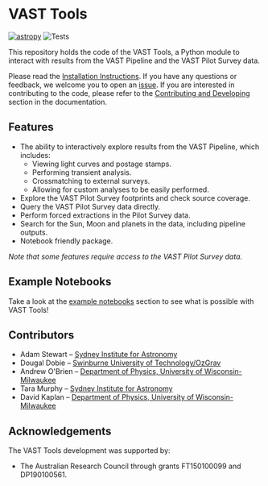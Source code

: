 # VAST Tools

[![astropy](http://img.shields.io/badge/powered%20by-AstroPy-orange.svg?style=flat)](http://www.astropy.org/)
![Tests](https://github.com/askap-vast/vast-tools/actions/workflows/pytest.yml/badge.svg)

This repository holds the code of the VAST Tools, a Python module to interact with results from the VAST Pipeline and the VAST Pilot Survey data.

Please read the [Installation Instructions](https://vast-survey.org/vast-tools/getting_started/installation/). If you have any questions or feedback, we welcome you to open an [issue](https://github.com/askap-vast/vast-tools/issues). 
If you are interested in contributing to the code, please refer to the [Contributing and Developing](https://vast-survey.org/vast-tools/contributing/develop/) section in the documentation.

## Features

  * The ability to interactively explore results from the VAST Pipeline, which includes:
      - Viewing light curves and postage stamps.
      - Performing transient analysis.
      - Crossmatching to external surveys.
      - Allowing for custom analyses to be easily performed.
  * Explore the VAST Pilot Survey footprints and check source coverage.
  * Query the VAST Pilot Survey data directly.
  * Perform forced extractions in the Pilot Survey data.
  * Search for the Sun, Moon and planets in the data, including pipeline outputs.
  * Notebook friendly package.
  

_Note that some features require access to the VAST Pilot Survey data._

## Example Notebooks

Take a look at the [example notebooks](https://github.com/askap-vast/vast-tools/tree/master/notebook-examples) section to see what is possible with VAST Tools!

## Contributors

* Adam Stewart – [Sydney Institute for Astronomy](https://sifa.sydney.edu.au/)
* Dougal Dobie – [Swinburne University of Technology/OzGrav](https://www.ozgrav.org)
* Andrew O'Brien – [Department of Physics, University of Wisconsin-Milwaukee](https://uwm.edu/physics/research/astronomy-gravitation-cosmology/)
* Tara Murphy – [Sydney Institute for Astronomy](https://sifa.sydney.edu.au/)
* David Kaplan – [Department of Physics, University of Wisconsin-Milwaukee](https://uwm.edu/physics/research/astronomy-gravitation-cosmology/)

## Acknowledgements

The VAST Tools development was supported by:

* The Australian Research Council through grants FT150100099 and DP190100561.

